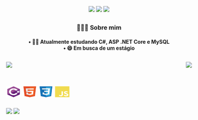 
<div align="center"> 
   <img src="https://github.com/TheDudeThatCode/TheDudeThatCode/blob/master/Assets/Developer.gif" width="100">
   <img src="https://readme-typing-svg.herokuapp.com/?lines=Olá,+seja+bem-vindo!+✌🏻;Eu+sou+o+Matheus...;+Prazer+em+conhecê-lo!&center=true&size=30">
   <img src="https://media2.giphy.com/media/QssGEmpkyEOhBCb7e1/giphy.gif?cid=ecf05e47a0n3gi1bfqntqmob8g9aid1oyj2wr3ds3mg700bl&rid=giphy.gif" width = 80px>
</div>
 
##

<h3 align="center">
 <b>🧑🏻‍💻 Sobre mim </b>
</h3>

<h4>
 <p align="center">    
     &bull; 👩‍💻 Atualmente estudando C#, ASP .NET Core e MySQL</br>
     &bull; 😄 Em busca de um estágio </br>
 </p>
</h4>

##

<div>
  <img height="180em" src="https://github-readme-stats.vercel.app/api/top-langs/?username=matheusfas7&show_icons=true&layout=compact&theme=tokyonight"/>
  <img align="right" height="180em" src="https://github-readme-stats.vercel.app/api?username=matheusfas7&show_icons=true&theme=tokyonight"/> 
</div>

##
 
 <div style="display: inline_block"><br>
  <img align="center" alt="Csharp" height="30" width="40" src="https://raw.githubusercontent.com/devicons/devicon/master/icons/csharp/csharp-original.svg">
  <img align="center" alt="HTML" height="30" width="40" src="https://raw.githubusercontent.com/devicons/devicon/master/icons/html5/html5-original.svg">
  <img align="center" alt="CSS" height="30" width="40" src="https://raw.githubusercontent.com/devicons/devicon/master/icons/css3/css3-original.svg">
  <img align="center" alt="Js" height="30" width="40" src="https://raw.githubusercontent.com/devicons/devicon/master/icons/javascript/javascript-plain.svg">
</div>

##

<div> 
  <a href = "mailto:matheusfariaangelisilva@gmail.com"><img src="https://img.shields.io/badge/-Gmail-%23333?style=for-the-badge&logo=gmail&logoColor=white" target="_blank"></a>
  <a href="https://www.linkedin.com/in/matheusfas7" target="_blank"><img src="https://img.shields.io/badge/-LinkedIn-%230077B5?style=for-the-badge&logo=linkedin&logoColor=white" target="_blank"></a> 
</div>


